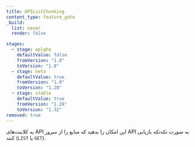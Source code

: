 ```yaml
---
title: APIListChunking
content_type: feature_gate
_build:
  list: never
  render: false

stages:
  - stage: aplgha 
    defaultValue: false
    fromVersion: "1.8"
    toVersion: "1.8"
  - stage: beta
    defaultValue: true
    fromVersion: "1.9"  
    toVersion: "1.28" 
  - stage: stable
    defaultValue: true
    fromVersion: "1.29"    
    toVersion: "1.32"
removed: true
---
```

به کلاینت‌های API این امکان را بدهید که منابع را از سرور API به صورت تکه‌تکه بازیابی کنند (`LIST` یا `GET`).
